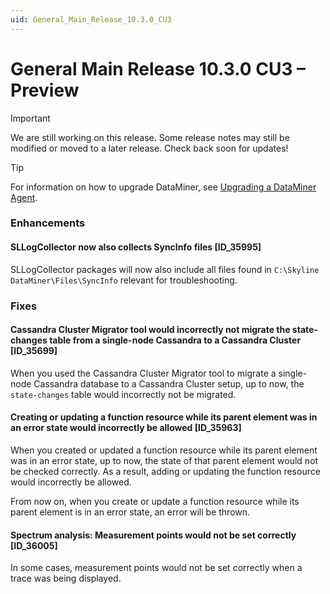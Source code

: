 ```yaml
---
uid: General_Main_Release_10.3.0_CU3
---
```


# General Main Release 10.3.0 CU3 – Preview

> [!IMPORTANT]
> We are still working on this release. Some release notes may still be modified or moved to a later release. Check back soon for updates!

> [!TIP]
> For information on how to upgrade DataMiner, see [Upgrading a DataMiner Agent](xref:Upgrading_a_DataMiner_Agent).

### Enhancements

#### SLLogCollector now also collects SyncInfo files [ID_35995]

<!-- MR 10.2.0 [CU15]/10.3.0 [CU3] - FR 10.3.6 -->

SLLogCollector packages will now also include all files found in `C:\Skyline DataMiner\Files\SyncInfo` relevant for troubleshooting.

### Fixes

#### Cassandra Cluster Migrator tool would incorrectly not migrate the state-changes table from a single-node Cassandra to a Cassandra Cluster [ID_35699]

<!-- MR 10.2.0 [CU15]/10.3.0 [CU3] - FR 10.3.4 -->

When you used the Cassandra Cluster Migrator tool to migrate a single-node Cassandra database to a Cassandra Cluster setup, up to now, the `state-changes` table would incorrectly not be migrated.

#### Creating or updating a function resource while its parent element was in an error state would incorrectly be allowed [ID_35963]

<!-- MR 10.2.0 [CU15]/10.3.0 [CU3] - FR 10.3.6 -->

When you created or updated a function resource while its parent element was in an error state, up to now, the state of that parent element would not be checked correctly. As a result, adding or updating the function resource would incorrectly be allowed.

From now on, when you create or update a function resource while its parent element is in an error state, an error will be thrown.

#### Spectrum analysis: Measurement points would not be set correctly [ID_36005]

<!-- MR 10.2.0 [CU15]/10.3.0 [CU3] - FR 10.3.6 -->

In some cases, measurement points would not be set correctly when a trace was being displayed.
